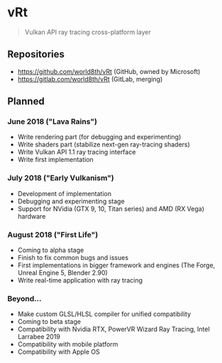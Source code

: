 # vRt

> Vulkan API ray tracing cross-platform layer 

## Repositories
- https://github.com/world8th/vRt (GitHub, owned by Microsoft)
- https://gitlab.com/world8th/vRt (GitLab, merging)

## Planned

### June 2018 ("Lava Rains")
- Write rendering part (for debugging and experimenting)
- Write shaders part (stabilize next-gen ray-tracing shaders)
- Write Vulkan API 1.1 ray tracing interface
- Write first implementation 

### July 2018 ("Early Vulkanism")
- Development of implementation 
- Debugging and experimenting stage 
- Support for NVidia (GTX 9, 10, Titan series) and AMD (RX Vega) hardware

### August 2018 ("First Life")
- Coming to alpha stage
- Finish to fix common bugs and issues 
- First implementations in bigger framework and engines (The Forge, Unreal Engine 5, Blender 2.90)
- Write real-time application with ray tracing 

### Beyond... 
- Make custom GLSL/HLSL compiler for unified compatibility 
- Coming to beta stage
- Compatibility with Nvidia RTX, PowerVR Wizard Ray Tracing, Intel Larrabee 2019
- Compatibility with mobile platform 
- Compatibility with Apple OS
